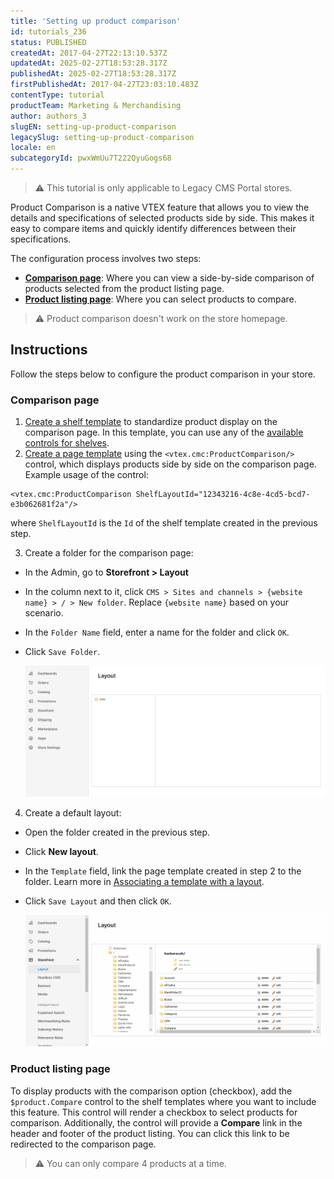 ```yaml
---
title: 'Setting up product comparison'
id: tutorials_236
status: PUBLISHED
createdAt: 2017-04-27T22:13:10.537Z
updatedAt: 2025-02-27T18:53:28.317Z
publishedAt: 2025-02-27T18:53:28.317Z
firstPublishedAt: 2017-04-27T23:03:10.483Z
contentType: tutorial
productTeam: Marketing & Merchandising
author: authors_3
slugEN: setting-up-product-comparison
legacySlug: setting-up-product-comparison
locale: en
subcategoryId: pwxWmUu7T222QyuGogs68
---
```


> ⚠️ This tutorial is only applicable to Legacy CMS Portal stores.

Product Comparison is a native VTEX feature that allows you to view the details and specifications of selected products side by side. This makes it easy to compare items and quickly identify differences between their specifications.

The configuration process involves two steps:

- [**Comparison page**](#comparison-page): Where you can view a side-by-side comparison of products selected from the product listing page.
- [**Product listing page**](#product-listing-page): Where you can select products to compare.

> ⚠️ Product comparison doesn't work on the store homepage.

## Instructions

Follow the steps below to configure the product comparison in your store.

### Comparison page

1. [Create a shelf template](http://help.vtex.com/en/faq/como-criar-um-template-de-prateleira) to standardize product display on the comparison page. In this template, you can use any of the [available controls for shelves](https://developers.vtex.com/docs/guides/shelf-template-controls).
2. [Create a page template](http://help.vtex.com/en/faq/como-criar-um-template-de-pagina) using the `<vtex.cmc:ProductComparison/>` control, which displays products side by side on the comparison page. Example usage of the control:  

```
<vtex.cmc:ProductComparison ShelfLayoutId="12343216-4c8e-4cd5-bcd7-e3b062681f2a"/>
```

where `ShelfLayoutId` is the `Id` of the shelf template created in the previous step.

3. Create a folder for the comparison page:
  - In the Admin, go to **Storefront > Layout**
  - In the column next to it, click `CMS > Sites and channels > {website name} > / > New folder`. Replace `{website name}` based on your scenario.
  - In the `Folder Name` field, enter a name for the folder and click `OK`.
  - Click `Save Folder`.

       ![new-folder-en](https://raw.githubusercontent.com/vtexdocs/help-center-content/refs/heads/main/docs/en/tutorials/catalog/products-and-skus/setting-up-product-comparison_1.gif)

4. Create a default layout:
  - Open the folder created in the previous step.
  - Click **New layout**.
  - In the `Template` field, link the page template created in step 2 to the folder. Learn more in [Associating a template with a layout](https://help.vtex.com/en/tutorial/associando-um-template-a-um-layout--7CkgOHRj7DVbsRxyR8YQrK).
  - Click `Save Layout` and then click `OK`.

       ![new-layout-en](https://raw.githubusercontent.com/vtexdocs/help-center-content/refs/heads/main/docs/en/tutorials/catalog/products-and-skus/setting-up-product-comparison_2.gif)

### Product listing page

To display products with the comparison option (checkbox), add the `$product.Compare` control to the shelf templates where you want to include this feature. This control will render a checkbox to select products for comparison. Additionally, the control will provide a **Compare** link in the header and footer of the product listing. You can click this link to be redirected to the comparison page.

> ⚠️ You can only compare 4 products at a time.
